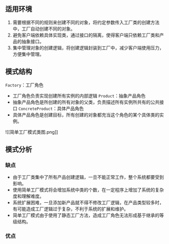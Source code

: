 ## 适用环境
1. 需要根据不同的规则来创建不同的对象，将约定参数传入工厂类的创建方法中，工厂自动创建不同的对象。
2. 避免客户端依赖具体实现类，通过接口的隔离，使得客户端只依赖工厂类和产品的抽象接口。
3. 集中管理对象的创建逻辑，将创建逻辑封装到工厂中，减少客户端使用压力，方便集中管理。
## 模式结构
`Factory`：工厂角色
- 工厂角色负责实现创建所有实例的内部逻辑
`Product`：抽象产品角色
- 抽象产品角色是所创建的所有对象的父类，负责描述所有实例所共有的公共接口
`ConcreteProduct`：具体产品角色
- 具体产品角色是创建目标，所有创建的对象都充当这个角色的某个具体类的实例。

![[简单工厂模式类图.png]]

## 模式分析
### 缺点
- 由于工厂类集中了所有产品创建逻辑，一旦不能正常工作，整个系统都要受到影响。
- 使用简单工厂模式将会增加系统中类的个数，在一定程序上增加了系统的复杂度和理解难度。
- 系统扩展困难，一旦添加新产品就不得不修改工厂逻辑，在产品类型较多时，有可能造成工厂逻辑过于复杂，不利于系统的扩展和维护。
- 简单工厂模式由于使用了静态工厂方法，造成工厂角色无法形成基于继承的等级结构。
### 优点
